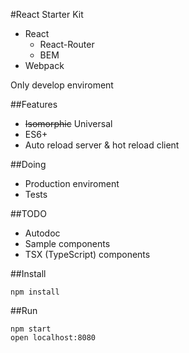 #React Starter Kit

- React
    - React-Router
    - BEM
- Webpack

Only develop enviroment

##Features

- ~~Isomorphic~~ Universal
- ES6+
- Auto reload server & hot reload client

##Doing

- Production enviroment
- Tests

##TODO

- Autodoc
- Sample components
- TSX (TypeScript) components

##Install

```
npm install
```

##Run

```
npm start
open localhost:8080
```